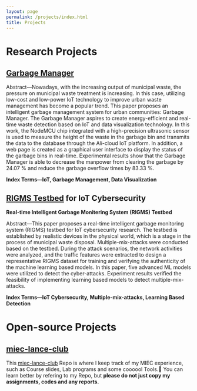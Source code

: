 ```yaml
---
layout: page
permalink: /projects/index.html
title: Projects
---
```


# Research Projects

## [Garbage Manager]

Abstract—Nowadays, with the increasing output of municipal waste, the pressure on municipal waste treatment is increasing. In this case, utilizing low-cost and low-power IoT technology to improve urban waste management has become a popular trend. This paper proposes an intelligent garbage management system for urban communities: Garbage Manager. The Garbage Manager aspires to create energy-efficient and real-time waste detection based on IoT and data visualization technology. In this work, the NodeMCU chip integrated with a high-precision ultrasonic sensor is used to measure the height of the waste in the garbage bin and transmits the data to the database through the Ali-cloud IoT platform. In addition, a web page is created as a graphical user interface to display the status of the garbage bins in real-time. Experimental results show that the Garbage Manager is able to decrease the manpower from clearing the garbage by 24.07 % and reduce the garbage overflow times by 83.33 %.

**Index Terms—IoT, Garbage Management, Data Visualization**



[Garbage Manager]: https://caihanlin.com/mypaper/202208cenim.pdf


## [RIGMS Testbed] for IoT Cybersecurity

**Real-time Intelligent Garbage Monitering System (RIGMS) Testbed** 

Abstract—This paper proposes a real-time intelligent garbage monitoring system (RIGMS) testbed for IoT cybersecurity research. The testbed is established by realistic devices in the physical world, which is a stage in the process of municipal waste disposal. Multiple-mix-attacks were conducted based on the testbed. During the attack scenarios, the network activities were analyzed, and the traffic features were extracted to design a representative RIGMS dataset for training and verifying the authenticity of the machine learning based models. In this paper, five advanced ML models were utilized to detect the cyber-attacks. Experiment results verified the feasibility of implementing learning based models to detect multiple-mix-attacks.

**Index Terms—IoT Cybersecurity, Multiple-mix-attacks, Learning Based Detection**

[RIGMS Testbed]:https://caihanlin.com/mypaper/202210camb.pdf





# Open-source Projects

## [miec-lance-club]

This [miec-lance-club] Repo is where I keep track of my MIEC experience, such as Course slides, Lab programs and some coooool Tools.🙈 You can learn better by refering to my Repo, but **please do not just copy my assignments, codes and any reports.**

[miec-lance-club]:https://github.com/GuangLun2000/miec-club-lance







